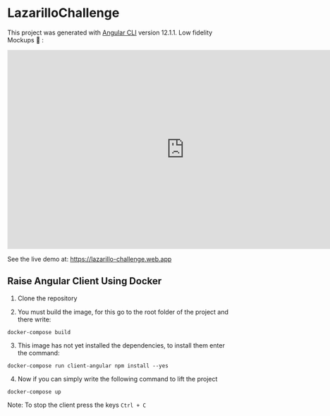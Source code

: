 # LazarilloChallenge

This project was generated with [Angular CLI](https://github.com/angular/angular-cli) version 12.1.1.
Low fidelity Mockups :art: : 
<iframe style="border: 1px solid rgba(0, 0, 0, 0.1);" width="800" height="450" src="https://www.figma.com/embed?embed_host=share&url=https%3A%2F%2Fwww.figma.com%2Ffile%2FLDIhDoHnDrAGf4ZqPa52Ho%2FBootstrap-Lazarillo%3Fnode-id%3D1%253A804" allowfullscreen></iframe>

See the live demo at: https://lazarillo-challenge.web.app

  
## Raise Angular Client Using Docker

1. Clone the repository

2. You must build the image, for this go to the root folder of the project and there write:

```
docker-compose build
```
3. This image has not yet installed the dependencies, to install them enter the command:
```
docker-compose run client-angular npm install --yes
```
4. Now if you can simply write the following command to lift the project
```
docker-compose up
```

Note: To stop the client press the keys `Ctrl + C` 


